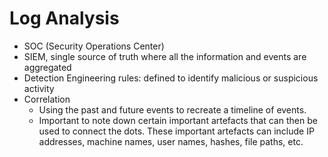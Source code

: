 # Log Analysis
- SOC (Security Operations Center)
- SIEM, single source of truth where all the information and events are aggregated
- Detection Engineering rules: defined to identify malicious or suspicious activity
- Correlation
  - Using the past and future events to recreate a timeline of events. 
  - Important to note down certain important artefacts that can then be used to connect the dots. These important artefacts can include IP addresses, machine names, user names, hashes, file paths, etc.